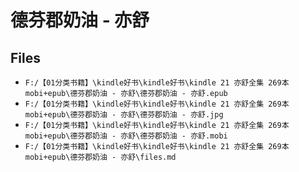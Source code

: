 # 德芬郡奶油 - 亦舒

## Files

- `F:/【01分类书籍】\kindle好书\kindle好书\kindle 21 亦舒全集 269本 mobi+epub\德芬郡奶油 - 亦舒\德芬郡奶油 - 亦舒.epub`
- `F:/【01分类书籍】\kindle好书\kindle好书\kindle 21 亦舒全集 269本 mobi+epub\德芬郡奶油 - 亦舒\德芬郡奶油 - 亦舒.jpg`
- `F:/【01分类书籍】\kindle好书\kindle好书\kindle 21 亦舒全集 269本 mobi+epub\德芬郡奶油 - 亦舒\德芬郡奶油 - 亦舒.mobi`
- `F:/【01分类书籍】\kindle好书\kindle好书\kindle 21 亦舒全集 269本 mobi+epub\德芬郡奶油 - 亦舒\files.md`
